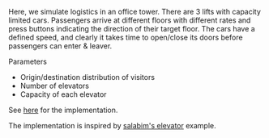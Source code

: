<!--## Elevators-->

Here, we simulate logistics in an office tower. There are 3 lifts with capacity limited cars. Passengers arrive at different floors with different rates and press buttons indicating the direction of their target floor. The cars have a defined speed, and clearly it takes time to open/close its doors before passengers can enter & leaver.

Parameters

* Origin/destination distribution of visitors
* Number of elevators
* Capacity of each elevator

See [here](https://github.com/holgerbrandl/kalasim/blob/master/src/test/kotlin/org/kalasim/examples/elevator/Elevator.kt) for the implementation.

The implementation is inspired by [salabim's elevator](https://github.com/salabim/salabim/blob/master/sample%20models/Elevator.py) example.